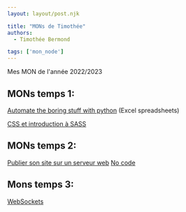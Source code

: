 ```yaml
---
layout: layout/post.njk

title: "MONs de Timothée"
authors:
  - Timothée Bermond

tags: ['mon_node']
---
```


<!-- début résumé -->
Mes MON de l'année 2022/2023
<!-- fin résumé -->

## MONs temps 1:

[Automate the boring stuff with python](./Mes_MON/gglAppsScript) (Excel spreadsheets)

[CSS et introduction à SASS](./Mes_MON/CSS)

## MONs temps 2:

[Publier son site sur un serveur web](./Mes_MON/ServeurWeb)
[No code](./Mes_MON/NoCode)

## Mons temps 3:

[WebSockets](./Mes_MON/WebSockets)